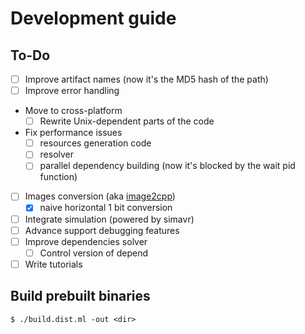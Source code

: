 # Development guide

## To-Do

- [ ] Improve artifact names (now it's the MD5 hash of the path)
- [ ] Improve error handling
- Move to cross-platform
  - [ ] Rewrite Unix-dependent parts of the code
- Fix performance issues
  - [ ] resources generation code
  - [ ] resolver
  - [ ] parallel dependency building (now it's blocked by the wait pid function)
- [ ] Images conversion (aka [image2cpp](https://github.com/javl/image2cpp))
  - [x] naive horizontal 1 bit conversion
- [ ] Integrate simulation (powered by simavr)
- [ ] Advance support debugging features
- [ ] Improve dependencies solver
  - [ ] Control version of depend
- [ ] Write tutorials

## Build prebuilt binaries

```console
$ ./build.dist.ml -out <dir>
```
